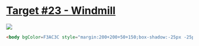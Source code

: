 # [Target #23 - Windmill](https://cssbattle.dev/play/23)

![](https://cssbattle.dev/targets/23.png)

```HTML
<body bgColor=F3AC3C style="margin:200+200+50+150;box-shadow:-25px -25px 0 25px#998235,25px -75px 0 75px#1A4341">
```